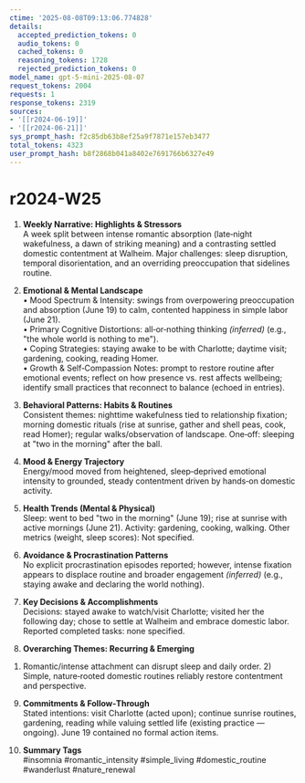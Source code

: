 ```yaml
---
ctime: '2025-08-08T09:13:06.774828'
details:
  accepted_prediction_tokens: 0
  audio_tokens: 0
  cached_tokens: 0
  reasoning_tokens: 1728
  rejected_prediction_tokens: 0
model_name: gpt-5-mini-2025-08-07
request_tokens: 2004
requests: 1
response_tokens: 2319
sources:
- '[[r2024-06-19]]'
- '[[r2024-06-21]]'
sys_prompt_hash: f2c85db63b8ef25a9f7871e157eb3477
total_tokens: 4323
user_prompt_hash: b8f2868b041a8402e7691766b6327e49
---
```

# r2024-W25

1. **Weekly Narrative: Highlights & Stressors**  
A week split between intense romantic absorption (late‑night wakefulness, a dawn of striking meaning) and a contrasting settled domestic contentment at Walheim. Major challenges: sleep disruption, temporal disorientation, and an overriding preoccupation that sidelines routine.

2. **Emotional & Mental Landscape**  
• Mood Spectrum & Intensity: swings from overpowering preoccupation and absorption (June 19) to calm, contented happiness in simple labor (June 21).  
• Primary Cognitive Distortions: all‑or‑nothing thinking *(inferred)* (e.g., "the whole world is nothing to me").  
• Coping Strategies: staying awake to be with Charlotte; daytime visit; gardening, cooking, reading Homer.  
• Growth & Self‑Compassion Notes: prompt to restore routine after emotional events; reflect on how presence vs. rest affects wellbeing; identify small practices that reconnect to balance (echoed in entries).

3. **Behavioral Patterns: Habits & Routines**  
Consistent themes: nighttime wakefulness tied to relationship fixation; morning domestic rituals (rise at sunrise, gather and shell peas, cook, read Homer); regular walks/observation of landscape. One‑off: sleeping at "two in the morning" after the ball.

4. **Mood & Energy Trajectory**  
Energy/mood moved from heightened, sleep‑deprived emotional intensity to grounded, steady contentment driven by hands‑on domestic activity.

5. **Health Trends (Mental & Physical)**  
Sleep: went to bed "two in the morning" (June 19); rise at sunrise with active mornings (June 21). Activity: gardening, cooking, walking. Other metrics (weight, sleep scores): Not specified.

6. **Avoidance & Procrastination Patterns**  
No explicit procrastination episodes reported; however, intense fixation appears to displace routine and broader engagement *(inferred)* (e.g., staying awake and declaring the world nothing).

7. **Key Decisions & Accomplishments**  
Decisions: stayed awake to watch/visit Charlotte; visited her the following day; chose to settle at Walheim and embrace domestic labor. Reported completed tasks: none specified.

8. **Overarching Themes: Recurring & Emerging**  
1) Romantic/intense attachment can disrupt sleep and daily order. 2) Simple, nature‑rooted domestic routines reliably restore contentment and perspective.

9. **Commitments & Follow‑Through**  
Stated intentions: visit Charlotte (acted upon); continue sunrise routines, gardening, reading while valuing settled life (existing practice — ongoing). June 19 contained no formal action items.

10. **Summary Tags**  
#insomnia #romantic_intensity #simple_living #domestic_routine #wanderlust #nature_renewal